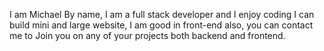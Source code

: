 I am Michael By name, I am a full stack developer and I enjoy coding
I can build mini and large website, I am good in front-end also, you can contact me to 
Join you on any of your projects both backend and frontend.
